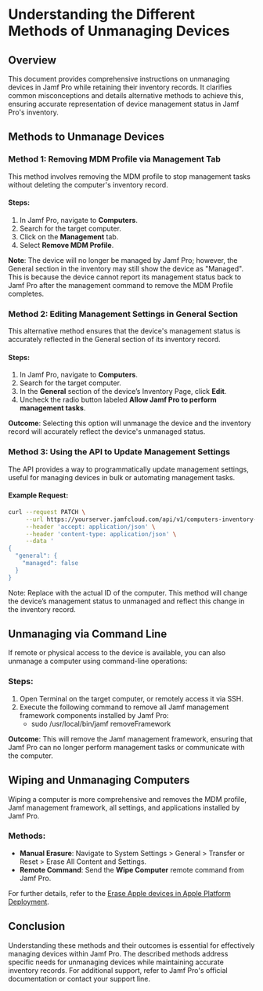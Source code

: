 # Understanding the Different Methods of Unmanaging Devices

## Overview

This document provides comprehensive instructions on unmanaging devices in Jamf Pro while retaining their inventory records. It clarifies common misconceptions and details alternative methods to achieve this, ensuring accurate representation of device management status in Jamf Pro's inventory.

## Methods to Unmanage Devices

### Method 1: Removing MDM Profile via Management Tab

This method involves removing the MDM profile to stop management tasks without deleting the computer's inventory record.

#### Steps:
1. In Jamf Pro, navigate to **Computers**.
2. Search for the target computer.
3. Click on the **Management** tab.
4. Select **Remove MDM Profile**.

**Note**: The device will no longer be managed by Jamf Pro; however, the General section in the inventory may still show the device as "Managed". This is because the device cannot report its management status back to Jamf Pro after the management command to remove the MDM Profile completes.

### Method 2: Editing Management Settings in General Section

This alternative method ensures that the device's management status is accurately reflected in the General section of its inventory record.

#### Steps:
1. In Jamf Pro, navigate to **Computers**.
2. Search for the target computer.
3. In the **General** section of the device’s Inventory Page, click **Edit**.
4. Uncheck the radio button labeled **Allow Jamf Pro to perform management tasks**.

**Outcome**: Selecting this option will unmanage the device and the inventory record will accurately reflect the device's unmanaged status.

### Method 3: Using the API to Update Management Settings

The API provides a way to programmatically update management settings, useful for managing devices in bulk or automating management tasks.

#### Example Request:
```bash
curl --request PATCH \
     --url https://yourserver.jamfcloud.com/api/v1/computers-inventory-detail/<ID> \
     --header 'accept: application/json' \
     --header 'content-type: application/json' \
     --data '
{
  "general": {
    "managed": false
  }
}
```

Note: Replace <ID> with the actual ID of the computer. This method will change the device’s management status to unmanaged and reflect this change in the inventory record.

## Unmanaging via Command Line

If remote or physical access to the device is available, you can also unmanage a computer using command-line operations:

### Steps:
1. Open Terminal on the target computer, or remotely access it via SSH.
2. Execute the following command to remove all Jamf management framework components installed by Jamf Pro:
   - sudo /usr/local/bin/jamf removeFramework

**Outcome**: This will remove the Jamf management framework, ensuring that Jamf Pro can no longer perform management tasks or communicate with the computer.

## Wiping and Unmanaging Computers

Wiping a computer is more comprehensive and removes the MDM profile, Jamf management framework, all settings, and applications installed by Jamf Pro.

### Methods:
- **Manual Erasure**: Navigate to System Settings > General > Transfer or Reset > Erase All Content and Settings.
- **Remote Command**: Send the **Wipe Computer** remote command from Jamf Pro.

For further details, refer to the [Erase Apple devices in Apple Platform Deployment](https://learn.jamf.com/en-US/bundle/jamf-pro-documentation-11.7.0/page/Unmanaging_Computers.html).

## Conclusion

Understanding these methods and their outcomes is essential for effectively managing devices within Jamf Pro. The described methods address specific needs for unmanaging devices while maintaining accurate inventory records. For additional support, refer to Jamf Pro's official documentation or contact your support line.

